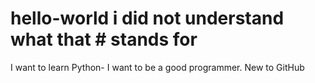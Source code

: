 # hello-world i did not understand what that # stands for
I want to learn Python- I want to be a good programmer.
New to GitHub
